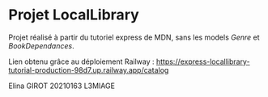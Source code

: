 # Projet LocalLibrary
Projet réalisé à partir du tutoriel express de MDN, sans les models _Genre_ et _BookDependances_.

Lien obtenu grâce au déploiement Railway : <https://express-locallibrary-tutorial-production-98d7.up.railway.app/catalog>

Elina GIROT 
20210163 L3MIAGE
